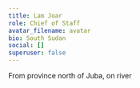 ```yaml
---
title: Lam Joar
role: Chief of Staff
avatar_filename: avatar
bio: South Sudan
social: []
superuser: false
---
```

From province north of Juba, on river